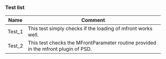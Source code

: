 ### Test list

| Name   | Comment                                                      |
| ------ | ------------------------------------------------------------ |
| Test_1 | This test simply checks if the loading of mfront works well. |
| Test_2 | This test checks the MFrontParameter routine provided in the mfront plugin of PSD. |
